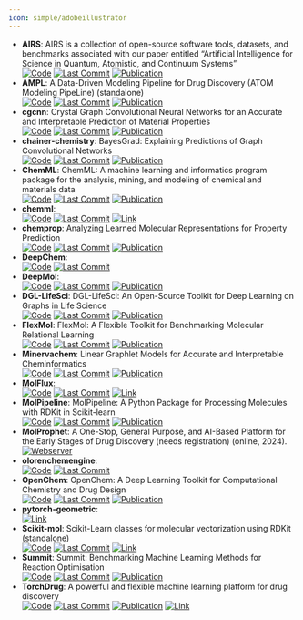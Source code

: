 ```yaml
---
icon: simple/adobeillustrator
---
```


- **AIRS**: AIRS is a collection of open-source software tools, datasets, and benchmarks associated with our paper entitled “Artificial Intelligence for Science in Quantum, Atomistic, and Continuum Systems”  
		[![Code](https://img.shields.io/github/stars/divelab/AIRS?style=for-the-badge&logo=github)](https://github.com/divelab/AIRS/tree/main) [![Last Commit](https://img.shields.io/github/last-commit/divelab/AIRS?style=for-the-badge&logo=github)](https://github.com/divelab/AIRS/tree/main) [![Publication](https://img.shields.io/badge/Publication-Citations:0-blue?style=for-the-badge&logo=bookstack)](https://doi.org/10.48550/arXiv.2307.08423) 
- **AMPL**: A Data-Driven Modeling Pipeline for Drug Discovery (ATOM Modeling PipeLine) (standalone)  
		[![Code](https://img.shields.io/github/stars/ATOMScience-org/AMPL?style=for-the-badge&logo=github)](https://github.com/ATOMScience-org/AMPL) [![Last Commit](https://img.shields.io/github/last-commit/ATOMScience-org/AMPL?style=for-the-badge&logo=github)](https://github.com/ATOMScience-org/AMPL) [![Publication](https://img.shields.io/badge/Publication-Citations:65-blue?style=for-the-badge&logo=bookstack)](https://doi.org/10.1021/acs.jcim.9b01053) 
- **cgcnn**: Crystal Graph Convolutional Neural Networks for an Accurate and Interpretable Prediction of Material Properties  
		[![Code](https://img.shields.io/github/stars/txie-93/cgcnn?style=for-the-badge&logo=github)](https://github.com/txie-93/cgcnn) [![Last Commit](https://img.shields.io/github/last-commit/txie-93/cgcnn?style=for-the-badge&logo=github)](https://github.com/txie-93/cgcnn) [![Publication](https://img.shields.io/badge/Publication-Citations:1424-blue?style=for-the-badge&logo=bookstack)](https://doi.org/10.1103/PhysRevLett.120.145301) 
- **chainer-chemistry**: BayesGrad: Explaining Predictions of Graph Convolutional Networks  
		[![Code](https://img.shields.io/github/stars/chainer/chainer-chemistry?style=for-the-badge&logo=github)](https://github.com/chainer/chainer-chemistry) [![Last Commit](https://img.shields.io/github/last-commit/chainer/chainer-chemistry?style=for-the-badge&logo=github)](https://github.com/chainer/chainer-chemistry) [![Publication](https://img.shields.io/badge/Publication-Citations:6-blue?style=for-the-badge&logo=bookstack)](https://doi.org/10.1007/978-3-030-04221-9_8) 
- **ChemML**: ChemML: A machine learning and informatics program package for the analysis, mining, and modeling of chemical and materials data  
		[![Code](https://img.shields.io/github/stars/hachmannlab/chemml?style=for-the-badge&logo=github)](https://github.com/hachmannlab/chemml) [![Last Commit](https://img.shields.io/github/last-commit/hachmannlab/chemml?style=for-the-badge&logo=github)](https://github.com/hachmannlab/chemml) [![Publication](https://img.shields.io/badge/Publication-Citations:41-blue?style=for-the-badge&logo=bookstack)](https://doi.org/10.1002/wcms.1458) 
- **chemml**:   
		[![Code](https://img.shields.io/github/stars/hachmannlab/chemml?style=for-the-badge&logo=github)](https://github.com/hachmannlab/chemml) [![Last Commit](https://img.shields.io/github/last-commit/hachmannlab/chemml?style=for-the-badge&logo=github)](https://github.com/hachmannlab/chemml) [![Link](https://img.shields.io/badge/Link-offline-red?style=for-the-badge&logo=xamarin&logoColor=red)](https://hachmannlab.github.io/chemml/) 
- **chemprop**: Analyzing Learned Molecular Representations for Property Prediction  
		[![Code](https://img.shields.io/github/stars/chemprop/chemprop?style=for-the-badge&logo=github)](https://github.com/chemprop/chemprop) [![Last Commit](https://img.shields.io/github/last-commit/chemprop/chemprop?style=for-the-badge&logo=github)](https://github.com/chemprop/chemprop) [![Publication](https://img.shields.io/badge/Publication-Citations:1001-blue?style=for-the-badge&logo=bookstack)](https://doi.org/10.1021/acs.jcim.9b00237) 
- **DeepChem**:   
		[![Code](https://img.shields.io/github/stars/deepchem/deepchem?style=for-the-badge&logo=github)](https://github.com/deepchem/deepchem) [![Last Commit](https://img.shields.io/github/last-commit/deepchem/deepchem?style=for-the-badge&logo=github)](https://github.com/deepchem/deepchem) 
- **DeepMol**:   
		[![Code](https://img.shields.io/github/stars/BioSystemsUM/DeepMol?style=for-the-badge&logo=github)](https://github.com/BioSystemsUM/DeepMol) [![Last Commit](https://img.shields.io/github/last-commit/BioSystemsUM/DeepMol?style=for-the-badge&logo=github)](https://github.com/BioSystemsUM/DeepMol) [![Publication](https://img.shields.io/badge/Publication-Citations:0-blue?style=for-the-badge&logo=bookstack)](https://doi.org/10.1186/s13321-024-00937-7) 
- **DGL-LifeSci**: DGL-LifeSci: An Open-Source Toolkit for Deep Learning on Graphs in Life Science  
		[![Code](https://img.shields.io/github/stars/awslabs/dgl-lifesci?style=for-the-badge&logo=github)](https://github.com/awslabs/dgl-lifesci) [![Last Commit](https://img.shields.io/github/last-commit/awslabs/dgl-lifesci?style=for-the-badge&logo=github)](https://github.com/awslabs/dgl-lifesci) [![Publication](https://img.shields.io/badge/Publication-Citations:110-blue?style=for-the-badge&logo=bookstack)](https://doi.org/10.1021/acsomega.1c04017) 
- **FlexMol**: FlexMol: A Flexible Toolkit for Benchmarking Molecular Relational Learning  
		[![Code](https://img.shields.io/github/stars/Steven51516/FlexMol?style=for-the-badge&logo=github)](https://github.com/Steven51516/FlexMol) [![Last Commit](https://img.shields.io/github/last-commit/Steven51516/FlexMol?style=for-the-badge&logo=github)](https://github.com/Steven51516/FlexMol) [![Publication](https://img.shields.io/badge/Publication-Citations:6-blue?style=for-the-badge&logo=bookstack)](https://doi.org/10.1109/inm.2009.5188870) 
- **Minervachem**: Linear Graphlet Models for Accurate and Interpretable Cheminformatics  
		[![Code](https://img.shields.io/github/stars/lanl/minervachem?style=for-the-badge&logo=github)](https://github.com/lanl/minervachem) [![Last Commit](https://img.shields.io/github/last-commit/lanl/minervachem?style=for-the-badge&logo=github)](https://github.com/lanl/minervachem) [![Publication](https://img.shields.io/badge/Publication-Citations:0-blue?style=for-the-badge&logo=arxiv)](https://doi.org/10.26434/chemrxiv-2024-r81c8) 
- **MolFlux**:   
		[![Code](https://img.shields.io/github/stars/Exscientia/molflux?style=for-the-badge&logo=github)](https://github.com/Exscientia/molflux) [![Last Commit](https://img.shields.io/github/last-commit/Exscientia/molflux?style=for-the-badge&logo=github)](https://github.com/Exscientia/molflux) [![Link](https://img.shields.io/badge/Link-offline-red?style=for-the-badge&logo=xamarin&logoColor=red)](https://exscientia.github.io/molflux/) 
- **MolPipeline**: MolPipeline: A Python Package for Processing Molecules with RDKit in Scikit-learn  
		[![Code](https://img.shields.io/github/stars/basf/MolPipeline?style=for-the-badge&logo=github)](https://github.com/basf/MolPipeline) [![Last Commit](https://img.shields.io/github/last-commit/basf/MolPipeline?style=for-the-badge&logo=github)](https://github.com/basf/MolPipeline) [![Publication](https://img.shields.io/badge/Publication-Citations:0-blue?style=for-the-badge&logo=bookstack)](https://doi.org/10.1021/acs.jcim.4c00863) 
- **MolProphet**: A One-Stop, General Purpose, and AI-Based Platform for the Early Stages of Drug Discovery (needs registration) (online, 2024).  
	[![Webserver](https://img.shields.io/badge/Webserver-offline-red?style=for-the-badge&logo=xamarin&logoColor=red)](https://www.molprophet.com/) 
- **olorenchemengine**:   
		[![Code](https://img.shields.io/github/stars/Oloren-AI/olorenchemengine?style=for-the-badge&logo=github)](https://github.com/Oloren-AI/olorenchemengine) [![Last Commit](https://img.shields.io/github/last-commit/Oloren-AI/olorenchemengine?style=for-the-badge&logo=github)](https://github.com/Oloren-AI/olorenchemengine) 
- **OpenChem**: OpenChem: A Deep Learning Toolkit for Computational Chemistry and Drug Design  
		[![Code](https://img.shields.io/github/stars/Mariewelt/OpenChem?style=for-the-badge&logo=github)](https://github.com/Mariewelt/OpenChem) [![Last Commit](https://img.shields.io/github/last-commit/Mariewelt/OpenChem?style=for-the-badge&logo=github)](https://github.com/Mariewelt/OpenChem) [![Publication](https://img.shields.io/badge/Publication-Citations:56-blue?style=for-the-badge&logo=bookstack)](https://doi.org/10.1021/acs.jcim.0c00971) 
- **pytorch-geometric**:   
	[![Link](https://img.shields.io/badge/Link-offline-red?style=for-the-badge&logo=xamarin&logoColor=red)](https://pytorch-geometric.readthedocs.io/en/latest/) 
- **Scikit-mol**: Scikit-Learn classes for molecular vectorization using RDKit (standalone)  
		[![Code](https://img.shields.io/github/stars/EBjerrum/scikit-mol?style=for-the-badge&logo=github)](https://github.com/EBjerrum/scikit-mol) [![Last Commit](https://img.shields.io/github/last-commit/EBjerrum/scikit-mol?style=for-the-badge&logo=github)](https://github.com/EBjerrum/scikit-mol) [![Link](https://img.shields.io/badge/Link-offline-red?style=for-the-badge&logo=xamarin&logoColor=red)](https://pypi.org/project/scikit-mol/) 
- **Summit**: Summit: Benchmarking Machine Learning Methods for Reaction Optimisation  
		[![Code](https://img.shields.io/github/stars/sustainable-processes/summit?style=for-the-badge&logo=github)](https://github.com/sustainable-processes/summit) [![Last Commit](https://img.shields.io/github/last-commit/sustainable-processes/summit?style=for-the-badge&logo=github)](https://github.com/sustainable-processes/summit) [![Publication](https://img.shields.io/badge/Publication-Citations:37-blue?style=for-the-badge&logo=bookstack)](https://doi.org/10.1002/cmtd.202000051) 
- **TorchDrug**: A powerful and flexible machine learning platform for drug discovery  
		[![Code](https://img.shields.io/github/stars/DeepGraphLearning/torchdrug?style=for-the-badge&logo=github)](https://github.com/DeepGraphLearning/torchdrug/) [![Last Commit](https://img.shields.io/github/last-commit/DeepGraphLearning/torchdrug?style=for-the-badge&logo=github)](https://github.com/DeepGraphLearning/torchdrug/) [![Publication](https://img.shields.io/badge/Publication-Citations:0-blue?style=for-the-badge&logo=bookstack)](https://doi.org/10.48550/arXiv.2202.08320) [![Link](https://img.shields.io/badge/Link-offline-red?style=for-the-badge&logo=xamarin&logoColor=red)](https://torchdrug.ai/) 
